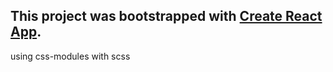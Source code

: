 ## This project was bootstrapped with [Create React App](https://github.com/facebookincubator/create-react-app).

using css-modules with scss
